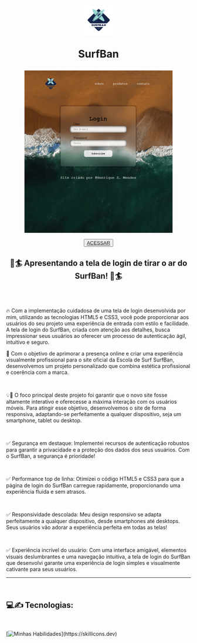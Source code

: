 
<h1 align='center'> <img src='midia/Untitled_logo_3_free-file-removebg-preview-transformed.png'>
<p>SurfBan</p></h1>


<p align='center'><img src='midia/print_tela-transformed.png' ></p>

<p align='center'><button ><a href='https://henriquescloud.github.io/LOGIN-PAGE/index.html' > ACESSAR </a></button></p>




<div align='left'>
<h2 align='center'>🌊🏄 Apresentando a tela de login de tirar o ar do SurfBan! 🌊🏄</h2><br><br>

<p>🔥 Com a implementação cuidadosa de uma tela de login desenvolvida por mim, utilizando as tecnologias HTML5 e CSS3, você pode proporcionar aos usuários do seu projeto uma experiência de entrada com estilo e facilidade. A tela de login do SurfBan, criada com atenção aos detalhes, busca impressionar seus usuários ao oferecer um processo de autenticação ágil, intuitivo e seguro.</p>

<p>🎯 Com o objetivo de aprimorar a presença online e criar uma experiência visualmente profissional para o site oficial da Escola de Surf SurfBan, desenvolvemos um projeto personalizado que combina estética profissional e coerência com a marca.</p><br>

<p>💡🚀 O foco principal deste projeto foi garantir que o novo site fosse altamente interativo e oferecesse a máxima interação com os usuários móveis. Para atingir esse objetivo, desenvolvemos o site de forma responsiva, adaptando-se perfeitamente a qualquer dispositivo, seja um smartphone, tablet ou desktop.</p><br>

<p>
    ✅ Segurança em destaque:
    Implementei recursos de autenticação robustos para garantir a privacidade e a proteção dos dados dos seus usuários. Com o SurfBan, a segurança é prioridade!
</p><br>

<p>
    ✅ Performance top de linha:
    Otimizei o código HTML5 e CSS3 para que a página de login do SurfBan carregue rapidamente, proporcionando uma experiência fluida e sem atrasos.
</p><br>

<p>
    ✅ Responsividade descolada:
    Meu design responsivo se adapta perfeitamente a qualquer dispositivo, desde smartphones até desktops. Seus usuários vão adorar a experiência perfeita em todas as telas!
</p><br>

<p>
    ✅ Experiência incrível do usuário:
    Com uma interface amigável, elementos visuais deslumbrantes e uma navegação intuitiva, a tela de login do SurfBan que desenvolvi garante uma experiência de login simples e visualmente cativante para seus usuários.
</p>
<hr><br>

<h2>
    💻✍️ Tecnologias:
</h2>
<br>

[![Minhas Habilidades](https://skillicons.dev/icons?i=html,css,)](https://skillicons.dev)
